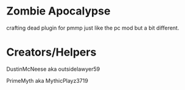 # Zombie Apocalypse 
crafting dead plugin for pmmp 
just like the pc mod but a bit different.

# Creators/Helpers 
DustinMcNeese aka outsidelawyer59 

PrimeMyth aka MythicPlayz3719
